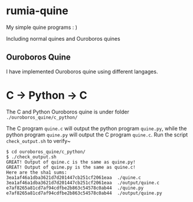 # rumia-quine
My simple quine programs : )

Including normal quines and Ouroboros quines

## Ouroboros Quine
I have implemented Ouroboros quine using different langages.

# C -> Python -> C

The C and Python Ouroboros quine is under folder `./ouroboros_quine/c_python/`

The C program `quine.c` will output the python program `quine.py`,
while the python program `quine.py` will output the C program `quine.c`.
Run the script `check_output.sh` to verify~

```
$ cd ouroboros_quine/c_python/
$ ./check_output.sh 
GREAT! Output of quine.c is the same as quine.py!
GREAT! Output of quine.py is the same as quine.c!
Here are the sha1 sums:
3ea1af46a1dba3621d7d201447cb251cf2061eaa  ./quine.c
3ea1af46a1dba3621d7d201447cb251cf2061eaa  ./output/quine.c
e7af8265a81cd7af94cdfbe2b863c54578c0ab44  ./quine.py
e7af8265a81cd7af94cdfbe2b863c54578c0ab44  ./output/quine.py
```

